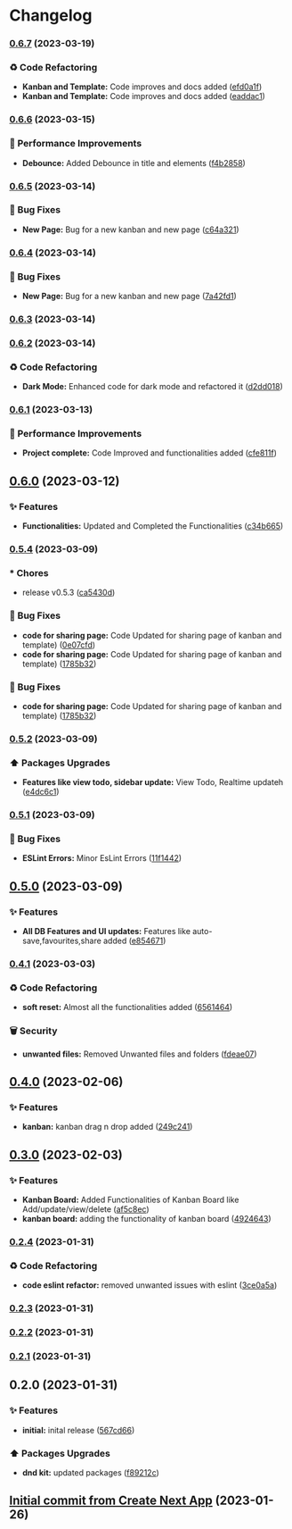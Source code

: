 # Changelog

### [0.6.7](https://github.com/abhishekintern/exodocs/compare/v0.6.6...v0.6.7) (2023-03-19)


### :recycle: Code Refactoring

* **Kanban and Template:** Code improves and docs added ([efd0a1f](https://github.com/abhishekintern/exodocs/commit/efd0a1f066d1f5d4ccae508097f34fdad5bc59df))
* **Kanban and Template:** Code improves and docs added ([eaddac1](https://github.com/abhishekintern/exodocs/commit/eaddac154a532aaa8e295f636df54e1afd2e6fe9))

### [0.6.6](https://github.com/abhishekintern/exodocs/compare/v0.6.5...v0.6.6) (2023-03-15)


### 🚀 Performance Improvements

* **Debounce:** Added Debounce in title and elements ([f4b2858](https://github.com/abhishekintern/exodocs/commit/f4b2858821cfab0aa448081198953333c586ccb2))

### [0.6.5](https://github.com/abhishekintern/exodocs/compare/v0.6.4...v0.6.5) (2023-03-14)


### 🐛 Bug Fixes

* **New Page:** Bug for a new kanban and new page ([c64a321](https://github.com/abhishekintern/exodocs/commit/c64a321286d10120a9959706f4b36ace936dad0e))

### [0.6.4](https://github.com/abhishekintern/exodocs/compare/v0.6.3...v0.6.4) (2023-03-14)


### 🐛 Bug Fixes

* **New Page:** Bug for a new kanban and new page ([7a42fd1](https://github.com/abhishekintern/exodocs/commit/7a42fd13a5d23fbfd379ffbcf47be08bc627b822))

### [0.6.3](https://github.com/abhishekintern/exodocs/compare/v0.6.2...v0.6.3) (2023-03-14)

### [0.6.2](https://github.com/abhishekintern/exodocs/compare/v0.6.1...v0.6.2) (2023-03-14)


### :recycle: Code Refactoring

* **Dark Mode:** Enhanced code for dark mode and refactored it ([d2dd018](https://github.com/abhishekintern/exodocs/commit/d2dd0182f2f5bc255098b4b031619ad0f0aed10c))

### [0.6.1](https://github.com/abhishekintern/exodocs/compare/v0.6.0...v0.6.1) (2023-03-13)


### 🚀 Performance Improvements

* **Project complete:** Code Improved and functionalities added ([cfe811f](https://github.com/abhishekintern/exodocs/commit/cfe811f35acb9561de22b3a5f6a2a7eb49250d64))

## [0.6.0](https://github.com/abhishekintern/exodocs/compare/v0.5.4...v0.6.0) (2023-03-12)


### ✨ Features

* **Functionalities:** Updated and Completed the Functionalities ([c34b665](https://github.com/abhishekintern/exodocs/commit/c34b665262e5f928b75a0ebd3e3f512112b3835b))

### [0.5.4](https://github.com/abhishekintern/exodocs/compare/v0.5.2...v0.5.4) (2023-03-09)


### * Chores

* release v0.5.3 ([ca5430d](https://github.com/abhishekintern/exodocs/commit/ca5430d66cc90b13b78e2f3a93399879f9821f76))


### 🐛 Bug Fixes

* **code for sharing page:** Code Updated for sharing page of kanban and template) ([0e07cfd](https://github.com/abhishekintern/exodocs/commit/0e07cfd7d41a7a305e399f33959c5e55dc78fbf5))
* **code for sharing page:** Code Updated for sharing page of kanban and template) ([1785b32](https://github.com/abhishekintern/exodocs/commit/1785b320bc362abad943d17d7cb993dddcbaecef))

### 🐛 Bug Fixes

* **code for sharing page:** Code Updated for sharing page of kanban and template) ([1785b32](https://github.com/abhishekintern/exodocs/commit/1785b320bc362abad943d17d7cb993dddcbaecef))

### [0.5.2](https://github.com/abhishekintern/exodocs/compare/v0.5.1...v0.5.2) (2023-03-09)


### ⬆️ Packages Upgrades

* **Features like view todo, sidebar update:** View Todo, Realtime updateh ([e4dc6c1](https://github.com/abhishekintern/exodocs/commit/e4dc6c1f37be063b2ee2bbbddf87eafbd8be9098))

### [0.5.1](https://github.com/abhishekintern/exodocs/compare/v0.5.0...v0.5.1) (2023-03-09)


### 🐛 Bug Fixes

* **ESLint Errors:** Minor EsLint Errors ([11f1442](https://github.com/abhishekintern/exodocs/commit/11f1442484059ab63b27c46a58ece8dffcbd5376))

## [0.5.0](https://github.com/abhishekintern/exodocs/compare/v0.4.1...v0.5.0) (2023-03-09)


### ✨ Features

* **All DB Features and UI updates:** Features like auto-save,favourites,share added ([e854671](https://github.com/abhishekintern/exodocs/commit/e8546719906ae760042407c4519c33b152ce0b83))

### [0.4.1](https://github.com/abhishekintern/exodocs/compare/v0.4.0...v0.4.1) (2023-03-03)


### :recycle: Code Refactoring

* **soft reset:** Almost all the functionalities added ([6561464](https://github.com/abhishekintern/exodocs/commit/6561464aff52a6628c9577bdeb14c4fe6756987b))


### 🗑️ Security

* **unwanted files:** Removed Unwanted files and folders ([fdeae07](https://github.com/abhishekintern/exodocs/commit/fdeae072fe98add3985d4cf9e6698d7167545d07))

## [0.4.0](https://github.com/abhishekintern/exodocs/compare/v0.3.0...v0.4.0) (2023-02-06)


### ✨ Features

* **kanban:** kanban drag n drop added ([249c241](https://github.com/abhishekintern/exodocs/commit/249c2412616b4481d249cf212c9f0e3ffdf55c2c))

## [0.3.0](https://github.com/abhishekintern/exodocs/compare/v0.2.4...v0.3.0) (2023-02-03)


### ✨ Features

* **Kanban Board:** Added Functionalities of Kanban Board like Add/update/view/delete ([af5c8ec](https://github.com/abhishekintern/exodocs/commit/af5c8ec0578bd8ebead2dea88eb2f242d23a1f97))
* **kanban board:** adding the functionality of kanban board ([4924643](https://github.com/abhishekintern/exodocs/commit/4924643e45ea104673ce5c49ea26aaf5b7f0b329))

### [0.2.4](https://github.com/abhishekintern/exodocs/compare/v0.2.3...v0.2.4) (2023-01-31)


### :recycle: Code Refactoring

* **code eslint refactor:** removed unwanted issues with eslint ([3ce0a5a](https://github.com/abhishekintern/exodocs/commit/3ce0a5ae9a63485f5054c2b7b556421c738ddb5f))

### [0.2.3](https://github.com/abhishekintern/exodocs/compare/v0.2.2...v0.2.3) (2023-01-31)

### [0.2.2](https://github.com/abhishekintern/exodocs/compare/v0.2.1...v0.2.2) (2023-01-31)

### [0.2.1](https://github.com/abhishekintern/exodocs/compare/v0.2.0...v0.2.1) (2023-01-31)

## 0.2.0 (2023-01-31)


### ✨ Features

* **initial:** inital release ([567cd66](https://github.com/abhishekintern/exodocs/commit/567cd6624859438ce124dfcd7e16bf34453cfaed))


### ⬆️ Packages Upgrades

* **dnd kit:** updated packages ([f89212c](https://github.com/abhishekintern/exodocs/commit/f89212cdb699fa69e3da194a49c1ad4309f0238f))

## [Initial commit from Create Next App](https://github.com/abhishekintern/exodocs/commit/969dd825243885a0616fa836d5ff657926cce485) (2023-01-26)